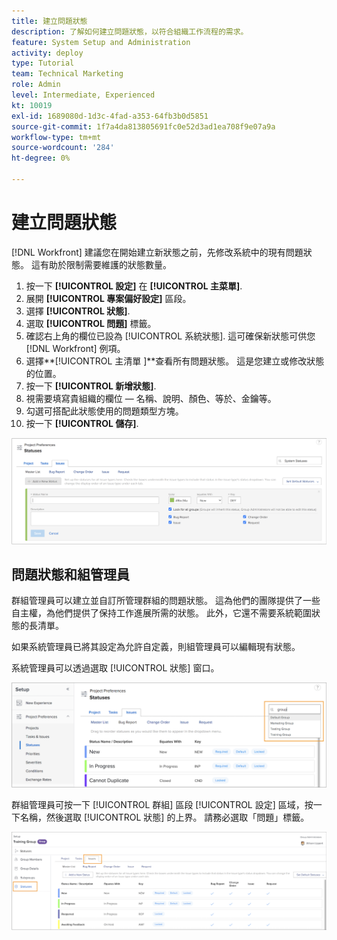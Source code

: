 ```yaml
---
title: 建立問題狀態
description: 了解如何建立問題狀態，以符合組織工作流程的需求。
feature: System Setup and Administration
activity: deploy
type: Tutorial
team: Technical Marketing
role: Admin
level: Intermediate, Experienced
kt: 10019
exl-id: 1689080d-1d3c-4fad-a353-64fb3b0d5851
source-git-commit: 1f7a4da813805691fc0e52d3ad1ea708f9e07a9a
workflow-type: tm+mt
source-wordcount: '284'
ht-degree: 0%

---
```


# 建立問題狀態

[!DNL Workfront] 建議您在開始建立新狀態之前，先修改系統中的現有問題狀態。 這有助於限制需要維護的狀態數量。

1. 按一下 **[!UICONTROL 設定]** 在 **[!UICONTROL 主菜單]**.
1. 展開 **[!UICONTROL 專案偏好設定]** 區段。
1. 選擇 **[!UICONTROL 狀態]**.
1. 選取 **[!UICONTROL 問題]** 標籤。
1. 確認右上角的欄位已設為 [!UICONTROL 系統狀態]. 這可確保新狀態可供您 [!DNL Workfront] 例項。
1. 選擇**[!UICONTROL 主清單 ]**查看所有問題狀態。 這是您建立或修改狀態的位置。
1. 按一下 **[!UICONTROL 新增狀態]**.
1. 視需要填寫貴組織的欄位 — 名稱、說明、顏色、等於、金鑰等。
1. 勾選可搭配此狀態使用的問題類型方塊。
1. 按一下 **[!UICONTROL 儲存]**.

![新狀態窗口 [!UICONTROL 狀態] 頁面](assets/admin-fund-create-issue-status.png)

## 問題狀態和組管理員

群組管理員可以建立並自訂所管理群組的問題狀態。 這為他們的團隊提供了一些自主權，為他們提供了保持工作進展所需的狀態。 此外，它還不需要系統範圍狀態的長清單。

如果系統管理員已將其設定為允許自定義，則組管理員可以編輯現有狀態。

系統管理員可以透過選取 [!UICONTROL 狀態] 窗口。

![上的群組清單功能表 [!UICONTROL 狀態] 頁面](assets/admin-fund-change-group-master-list.png)

群組管理員可按一下 [!UICONTROL 群組] 區段 [!UICONTROL 設定] 區域，按一下名稱，然後選取 [!UICONTROL 狀態] 的上界。 請務必選取「問題」標籤。

![[!UICONTROL 狀態] 區段 [!UICONTROL 群組] 頁面](assets/admin-fund-group-issue-statuses.png)

<!---
For detailed information on how managing statuses can be done by group administrators, see these articles:
Create and customize group statuses
Group administrators
--->

<!---
learn more URLs
Issue statuses
Create and customize system-wide statuses
--->
